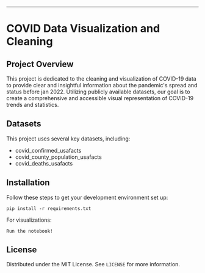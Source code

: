 ---

# COVID Data Visualization and Cleaning

## Project Overview

This project is dedicated to the cleaning and visualization of COVID-19 data to provide clear and insightful information about the pandemic's spread and status before jan 2022. Utilizing publicly available datasets, our goal is to create a comprehensive and accessible visual representation of COVID-19 trends and statistics.

## Datasets

This project uses several key datasets, including:
- covid_confirmed_usafacts
- covid_county_population_usafacts
- covid_deaths_usafacts

## Installation

Follow these steps to get your development environment set up:

```
pip install -r requirements.txt
```

For visualizations:

```
Run the notebook!
```

## License

Distributed under the MIT License. See `LICENSE` for more information.
